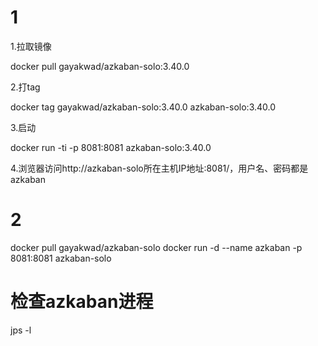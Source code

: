 # 1
1.拉取镜像

docker pull gayakwad/azkaban-solo:3.40.0

2.打tag

docker tag gayakwad/azkaban-solo:3.40.0 azkaban-solo:3.40.0

3.启动

docker run -ti -p 8081:8081 azkaban-solo:3.40.0

4.浏览器访问http://azkaban-solo所在主机IP地址:8081/，用户名、密码都是azkaban
# 2
docker pull gayakwad/azkaban-solo
docker run  -d --name azkaban -p 8081:8081 azkaban-solo

# 检查azkaban进程
jps -l